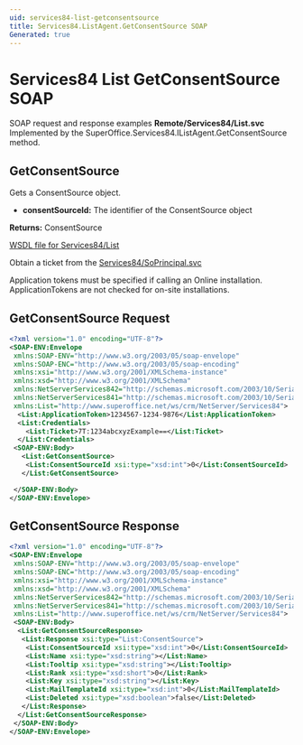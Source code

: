 ```yaml
---
uid: services84-list-getconsentsource
title: Services84.ListAgent.GetConsentSource SOAP
Generated: true
---
```


# Services84 List GetConsentSource SOAP

SOAP request and response examples **Remote/Services84/List.svc**
Implemented by the <see cref="M:SuperOffice.Services84.IListAgent.GetConsentSource">SuperOffice.Services84.IListAgent.GetConsentSource</see> method.

## GetConsentSource

Gets a ConsentSource object.

* **consentSourceId:** The identifier of the ConsentSource object

**Returns:** ConsentSource


[WSDL file for Services84/List](../Services84-List.md)

Obtain a ticket from the [Services84/SoPrincipal.svc](../SoPrincipal/index.md)

Application tokens must be specified if calling an Online installation. ApplicationTokens are not checked for on-site installations.

## GetConsentSource Request

```xml
<?xml version="1.0" encoding="UTF-8"?>
<SOAP-ENV:Envelope
 xmlns:SOAP-ENV="http://www.w3.org/2003/05/soap-envelope"
 xmlns:SOAP-ENC="http://www.w3.org/2003/05/soap-encoding"
 xmlns:xsi="http://www.w3.org/2001/XMLSchema-instance"
 xmlns:xsd="http://www.w3.org/2001/XMLSchema"
 xmlns:NetServerServices842="http://schemas.microsoft.com/2003/10/Serialization/Arrays"
 xmlns:NetServerServices841="http://schemas.microsoft.com/2003/10/Serialization/"
 xmlns:List="http://www.superoffice.net/ws/crm/NetServer/Services84">
  <List:ApplicationToken>1234567-1234-9876</List:ApplicationToken>
  <List:Credentials>
    <List:Ticket>7T:1234abcxyzExample==</List:Ticket>
  </List:Credentials>
 <SOAP-ENV:Body>
   <List:GetConsentSource>
    <List:ConsentSourceId xsi:type="xsd:int">0</List:ConsentSourceId>
   </List:GetConsentSource>

 </SOAP-ENV:Body>
</SOAP-ENV:Envelope>

```


## GetConsentSource Response

```xml
<?xml version="1.0" encoding="UTF-8"?>
<SOAP-ENV:Envelope
 xmlns:SOAP-ENV="http://www.w3.org/2003/05/soap-envelope"
 xmlns:SOAP-ENC="http://www.w3.org/2003/05/soap-encoding"
 xmlns:xsi="http://www.w3.org/2001/XMLSchema-instance"
 xmlns:xsd="http://www.w3.org/2001/XMLSchema"
 xmlns:NetServerServices842="http://schemas.microsoft.com/2003/10/Serialization/Arrays"
 xmlns:NetServerServices841="http://schemas.microsoft.com/2003/10/Serialization/"
 xmlns:List="http://www.superoffice.net/ws/crm/NetServer/Services84">
 <SOAP-ENV:Body>
  <List:GetConsentSourceResponse>
   <List:Response xsi:type="List:ConsentSource">
    <List:ConsentSourceId xsi:type="xsd:int">0</List:ConsentSourceId>
    <List:Name xsi:type="xsd:string"></List:Name>
    <List:Tooltip xsi:type="xsd:string"></List:Tooltip>
    <List:Rank xsi:type="xsd:short">0</List:Rank>
    <List:Key xsi:type="xsd:string"></List:Key>
    <List:MailTemplateId xsi:type="xsd:int">0</List:MailTemplateId>
    <List:Deleted xsi:type="xsd:boolean">false</List:Deleted>
   </List:Response>
  </List:GetConsentSourceResponse>
 </SOAP-ENV:Body>
</SOAP-ENV:Envelope>

```

